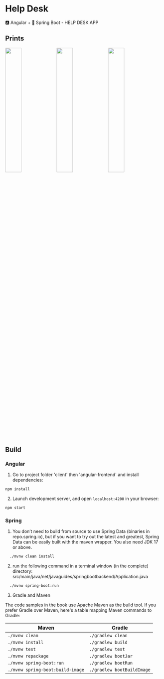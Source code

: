 # Help Desk
 🅰 Angular + 🍃 Spring Boot  - HELP DESK APP

## Prints
<img src="https://github.com/petscaramussi/helpDesk/blob/main/prints/1.jpeg" width="32%"> <img src="https://github.com/petscaramussi/helpDesk/blob/main/prints/2.jpeg" width="32%"> <img src="https://github.com/petscaramussi/helpDesk/blob/main/prints/3.jpeg" width="32%">


## Build

### Angular

1. Go to project folder 'client' then 'angular-frontend' and install dependencies:
 ```bash
 npm install
 ```
 
2. Launch development server, and open `localhost:4200` in your browser:
 ```bash
 npm start
 ```
 
 ### Spring
 
 1. You don’t need to build from source to use Spring Data (binaries in repo.spring.io), but if you want to try out the latest and greatest, Spring Data can be easily built with the maven wrapper. You also need JDK 17 or above.
  ```bash
    ./mvnw clean install
 ```
 
 2. run the following command in a terminal window (in the complete) directory: src/main/java/net/javaguides/springbootbackend/Application.java
 ```bash
   ./mvnw spring-boot:run
 ```
 
 3. Gradle and Maven

The code samples in the book use Apache Maven as the build tool. If you prefer Gradle over Maven, here's a table mapping Maven commands to Gradle:

| Maven                            | Gradle                     |
| -------------------------------- | -------------------------- |
| `./mvnw clean`                   | `./gradlew clean`          |
| `./mvnw install`                 | `./gradlew build`          |
| `./mvnw test`                    | `./gradlew test`           |
| `./mvnw repackage`               | `./gradlew bootJar`        |
| `./mvnw spring-boot:run`         | `./gradlew bootRun`        |
| `./mvnw spring-boot:build-image` | `./gradlew bootBuildImage` |

